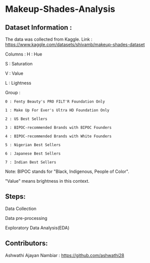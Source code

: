 # Makeup-Shades-Analysis

## Dataset Information :
The data was collected from Kaggle. Link : https://www.kaggle.com/datasets/shivamb/makeup-shades-dataset

Columns :
H : Hue

S : Saturation

V : Value

L : Lightness

Group :

    0 : Fenty Beauty's PRO FILT'R Foundation Only

    1 : Make Up For Ever's Ultra HD Foundation Only

    2 : US Best Sellers

    3 : BIPOC-recommended Brands with BIPOC Founders

    4 : BIPOC-recommended Brands with White Founders

    5 : Nigerian Best Sellers

    6 : Japanese Best Sellers

    7 : Indian Best Sellers

Note:
BIPOC stands for "Black, Indigenous, People of Color".

"Value" means brightness in this context.

## Steps:

Data Collection

Data pre-processing

Exploratory Data Analysis(EDA)

## Contributors:

Ashwathi Ajayan Nambiar : https://github.com/ashwathi28

